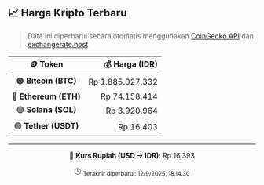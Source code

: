 

<!-- HARGA_KRIPTO -->
## 📈 Harga Kripto Terbaru

> Data ini diperbarui secara otomatis menggunakan [CoinGecko API](https://www.coingecko.com/) dan [exchangerate.host](https://exchangerate.host/)

<div align="center">

| 🪙 Token | 💰 Harga (IDR) |
|:------:|---------------:|
| 🟠 **Bitcoin (BTC)**   | Rp 1.885.027.332 |
| 🔵 **Ethereum (ETH)**  | Rp 74.158.414 |
| 🟣 **Solana (SOL)**    | Rp 3.920.964 |
| 🟢 **Tether (USDT)**   | Rp 16.403 |

---

💱 **Kurs Rupiah (USD → IDR)**: Rp 16.393

🕒 <sub>Terakhir diperbarui: 12/9/2025, 18.14.30</sub>

</div>
<!-- /HARGA_KRIPTO -->